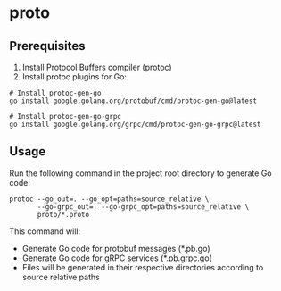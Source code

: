 # proto

## Prerequisites

1. Install Protocol Buffers compiler (protoc)
2. Install protoc plugins for Go:

```shell
# Install protoc-gen-go
go install google.golang.org/protobuf/cmd/protoc-gen-go@latest

# Install protoc-gen-go-grpc
go install google.golang.org/grpc/cmd/protoc-gen-go-grpc@latest
```

## Usage

Run the following command in the project root directory to generate Go code:

```shell
protoc --go_out=. --go_opt=paths=source_relative \
       --go-grpc_out=. --go-grpc_opt=paths=source_relative \
       proto/*.proto
```

This command will:
- Generate Go code for protobuf messages (*.pb.go)
- Generate Go code for gRPC services (*.pb.grpc.go)
- Files will be generated in their respective directories according to source relative paths